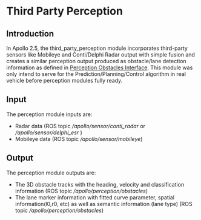 # Third Party Perception

## Introduction
In Apollo 2.5, the third_party_perception module incorporates third-party sensors like Mobileye and Conti/Delphi Radar output with simple fusion and creates a similar perception output produced as obstacle/lane detection information as defined in [Perception Obstacles Interface](https://github.com/ApolloAuto/apollo/blob/master/modules/perception/proto/perception_obstacle.proto). This module was only intend to serve for the Prediction/Planning/Control algorithm in real vehicle before perception modules fully ready.  

## Input

The perception module inputs are:

- Radar data (ROS topic _/apollo/sensor/conti_radar_ or _/apollo/sensor/delphi_esr_ )
- Mobileye data (ROS topic _/apollo/sensor/mobileye_)

## Output

The perception module outputs are:

* The 3D obstacle tracks with the heading, velocity and classification information (ROS topic _/apollo/perception/obstacles_)
* The lane marker information with fitted curve parameter, spatial information(l0,r0, etc) as well as semantic information (lane type) (ROS topic _/apollo/perception/obstacles_)
